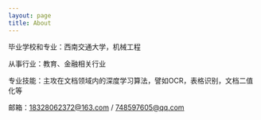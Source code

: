 ```yaml
---
layout: page
title: About
---
```

毕业学校和专业：西南交通大学，机械工程

从事行业：教育、金融相关行业

专业技能：主攻在文档领域内的深度学习算法，譬如OCR，表格识别，文档二值化等

邮箱：18328062372@163.com / 748597605@qq.com


